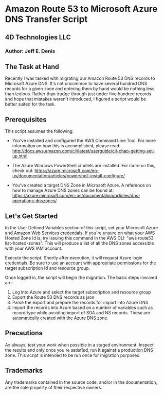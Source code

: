 # Amazon Route 53 to Microsoft Azure DNS Transfer Script
## 4D Technologies LLC
### Author: Jeff E. Denis

## The Task at Hand
Recently I was tasked with migrating our Amazon Route 53 DNS records to Microsoft Azure DNS. It's not uncommon to have several hundred DNS records for a given zone and entering them by hand would be nothing less than tedious. Rather than trudge through just under five hundred records and hope that mistakes weren't introduced, I figured a script would be better suited for the task.

## Prerequisites
This script assumes the following:
 
 - You've installed and configured the AWS Command Line Tool. For more information on how this is accomplished, please read: http://docs.aws.amazon.com/cli/latest/userguide/cli-chap-getting-set-up.html
 
 - The Azure Windows PowerShell cmdlets are installed. For more on this, check out: https://azure.microsoft.com/en-us/documentation/articles/powershell-install-configure/

 - You've created a target DNS Zone in Microsoft Azure. A reference on how to manage Azure DNS zones can be found at: https://azure.microsoft.com/en-us/documentation/articles/dns-operations-dnszones/
 
## Let's Get Started
In the User Defined Variables section of this script, set your Microsoft Azure and Amazon Web Services credentials. If you're unsure on what your AWS Hosted Zone Id is, try issuing this command in the AWS CLI: "aws route53 list-hosted-zones". This will produce a list of all the DNS zones accessible with your AWS IAM account.


Execute the script. Shortly after execution, it will request Azure login credentials. Be sure to use an account with appropriate permissions for the target subscription Id and resource group.

Once logged in, the script will begin the migration. The basic steps involved are:

 1. Log into Azure and select the target subscription and resource group
 2. Export the Route 53 DNS records as json
 3. Parse the export and prepare the records for import into Azure DNS
 4. Import the records into Azure based on a number of variables such as record type while avoiding import of SOA and NS records. These are automatically created with the Azure DNS zone.
 
## Precautions
As always, test your work when possible in a staged environment. Inspect the results and only once you're satisfied, run it against a production DNS zone. This script is intended to be run once for migration purposes.

## Trademarks
Any trademarks contained in the source code, and/or in the documentation, are the sole property of their respective owners.
